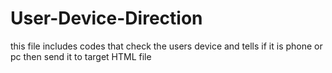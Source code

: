# User-Device-Direction
 this file includes codes that check the users device and tells if it is phone or pc then send it to target HTML file
